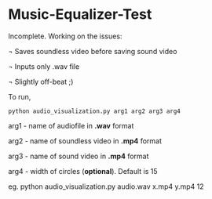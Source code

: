 # Music-Equalizer-Test
Incomplete. Working on the issues:

¬ Saves soundless video before saving sound video

¬ Inputs only .wav file

¬ Slightly off-beat ;)

To run,

```python audio_visualization.py arg1 arg2 arg3 arg4```

arg1 - name of audiofile in **.wav** format

arg2 - name of soundless video in **.mp4** format

arg3 - name of sound video in **.mp4** format

arg4 - width of circles (**optional**). Default is 15


eg. python audio_visualization.py audio.wav x.mp4 y.mp4 12
